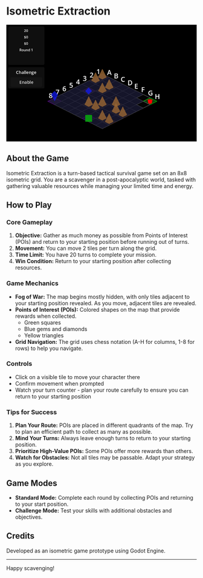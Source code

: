 # Isometric Extraction

![Game Screenshot](images/screenshot.png)

## About the Game

Isometric Extraction is a turn-based tactical survival game set on an 8x8 isometric grid. You are a scavenger in a post-apocalyptic world, tasked with gathering valuable resources while managing your limited time and energy.

## How to Play

### Core Gameplay

1. **Objective:** Gather as much money as possible from Points of Interest (POIs) and return to your starting position before running out of turns.
2. **Movement:** You can move 2 tiles per turn along the grid.
3. **Time Limit:** You have 20 turns to complete your mission.
4. **Win Condition:** Return to your starting position after collecting resources.

### Game Mechanics

- **Fog of War:** The map begins mostly hidden, with only tiles adjacent to your starting position revealed. As you move, adjacent tiles are revealed.
- **Points of Interest (POIs):** Colored shapes on the map that provide rewards when collected.
  - Green squares
  - Blue gems and diamonds
  - Yellow triangles
- **Grid Navigation:** The grid uses chess notation (A-H for columns, 1-8 for rows) to help you navigate.

### Controls

- Click on a visible tile to move your character there
- Confirm movement when prompted
- Watch your turn counter - plan your route carefully to ensure you can return to your starting position

### Tips for Success

1. **Plan Your Route:** POIs are placed in different quadrants of the map. Try to plan an efficient path to collect as many as possible.
2. **Mind Your Turns:** Always leave enough turns to return to your starting position.
3. **Prioritize High-Value POIs:** Some POIs offer more rewards than others.
4. **Watch for Obstacles:** Not all tiles may be passable. Adapt your strategy as you explore.

## Game Modes

- **Standard Mode:** Complete each round by collecting POIs and returning to your start position.
- **Challenge Mode:** Test your skills with additional obstacles and objectives.

## Credits

Developed as an isometric game prototype using Godot Engine.

---

Happy scavenging!
